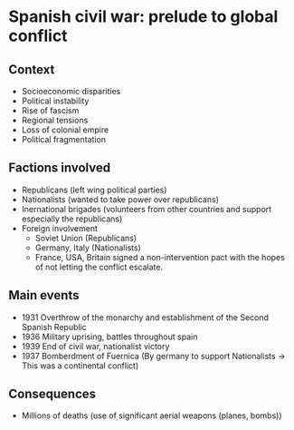 # Spanish civil war: prelude to global conflict

## Context

- Socioeconomic disparities
- Political instability
- Rise of fascism
- Regional tensions
- Loss of colonial empire
- Political fragmentation

## Factions involved
- Republicans (left wing political parties)
- Nationalists (wanted to take power over republicans)
- Inernational brigades (volunteers from other countries and support especially the republicans)
- Foreign involvement
  - Soviet Union (Republicans)
  - Germany, Italy (Nationalists)
  - France, USA, Britain signed a non-intervention pact with the hopes of not letting the conflict escalate.

## Main events
- 1931 Overthrow of the monarchy and establishment of the Second Spanish Republic
- 1936 Military uprising, battles throughout spain
- 1939 End of civil war, nationalist victory
- 1937 Bomberdment of Fuernica (By germany to support Nationalists -> This was a continental conflict)

## Consequences
- Millions of deaths (use of significant aerial weapons (planes, bombs))


